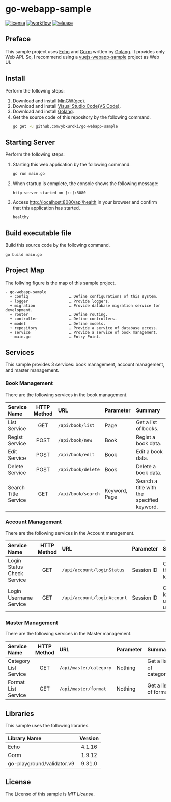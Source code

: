 # go-webapp-sample

[![license](https://img.shields.io/github/license/ybkuroki/go-webapp-sample?style=for-the-badge)](https://github.com/ybkuroki/go-webapp-sample/blob/master/LICENSE)
[![workflow](https://img.shields.io/github/workflow/status/ybkuroki/go-webapp-sample/check?label=check&style=for-the-badge&logo=github)](https://github.com/ybkuroki/go-webapp-sample/actions?query=workflow%3Acheck)
[![release](https://img.shields.io/github/release/ybkuroki/go-webapp-sample?style=for-the-badge&logo=github)](https://github.com/ybkuroki/go-webapp-sample/releases)

## Preface
This sample project uses [Echo](https://echo.labstack.com/) and [Gorm](https://gorm.io/) written by [Golang](https://golang.org/). It provides only Web API. So, I recommend using a [vuejs-webapp-sample](https://github.com/ybkuroki/vuejs-webapp-sample) project as Web UI.

## Install
Perform the following steps:
1. Download and install [MinGW(gcc)](https://sourceforge.net/projects/mingw-w64/files/?source=navbar).
1. Download and install [Visual Studio Code(VS Code)](https://code.visualstudio.com/).
1. Download and install [Golang](https://golang.org/).
1. Get the source code of this repository by the following command.
    ```bash
    go get -u github.com/ybkuroki/go-webapp-sample
    ```

## Starting Server
Perform the following steps:
1. Starting this web application by the following command.
    ```bash
    go run main.go
    ```
1. When startup is complete, the console shows the following message:
    ```
    http server started on [::]:8080
    ```
1. Access [http://localhost:8080/api/health](http://localhost:8080/api/health) in your browser and confirm that this application has started.
    ```
    healthy
    ```

## Build executable file
Build this source code by the following command.
```bash
go build main.go
```

## Project Map
The follwing figure is the map of this sample project.

```
- go-webapp-sample
  + config                  … Define configurations of this system.
  + logger                  … Provide loggers.
  + migration               … Provide database migration service for development.
  + router                  … Define routing.
  + controller              … Define controllers.
  + model                   … Define models.
  + repository              … Provide a service of database access.
  + service                 … Provide a service of book management.
  - main.go                 … Entry Point.
```

## Services
This sample provides 3 services: book management, account management, and master management.

### Book Management
There are the following services in the book management.

|Service Name|HTTP Method|URL|Parameter|Summary|
|:---|:---:|:---|:---|:---|
|List Service|GET|``/api/book/list``|Page|Get a list of books.|
|Regist Service|POST|``/api/book/new``|Book|Regist a book data.|
|Edit Service|POST|``/api/book/edit``|Book|Edit a book data.|
|Delete Service|POST|``/api/book/delete``|Book|Delete a book data.|
|Search Title Service|GET|``/api/book/search``|Keyword, Page|Search a title with  the specified keyword.|

### Account Management
There are the following services in the Account management.

|Service Name|HTTP Method|URL|Parameter|Summary|
|:---|:---:|:---|:---|:---|
|Login Status Check Service|GET|``/api/account/loginStatus``|Session ID|Check if the user is logged in.|
|Login Username Service|GET|``/api/account/loginAccount``|Session ID|Get the login user's username.|

### Master Management
There are the following services in the Master management.

|Service Name|HTTP Method|URL|Parameter|Summary|
|:---|:---:|:---|:---|:---|
|Category List Service|GET|``/api/master/category``|Nothing|Get a list of categories.|
|Format List Service|GET|``/api/master/format``|Nothing|Get a list of formats.|

## Libraries
This sample uses the following libraries.

|Library Name|Version|
|:---|:---:|
|Echo|4.1.16|
|Gorm|1.9.12|
|go-playground/validator.v9|9.31.0|

## License
The License of this sample is *MIT License*.

